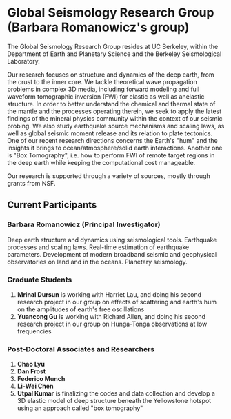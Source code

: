 # Global Seismology Research Group (Barbara Romanowicz's group)

The Global Seismology Research Group resides at UC Berkeley, within the Department of Earth and Planetary Science and the Berkeley Seismological Laboratory.

Our research focuses on structure and dynamics of the deep earth, from the crust to the inner core. We tackle theoretical wave propagation problems in complex 3D media, including forward modeling and full waveform tomographic inversion (FWI) for elastic as well as anelastic structure. In order to better understand the chemical and thermal state of the mantle and the processes operating therein, we seek to apply the latest findings of the mineral physics community within the context of our seismic probing. We also study earthquake source mechanisms and scaling laws, as well as global seismic moment release and its relation to plate tectonics. One of our recent research directions concerns the Earth's "hum" and the insights it brings to ocean/atmosphere/solid earth interactions. Another one is "Box Tomography", i.e. how to perform FWI of remote target regions in the deep earth while keeping the computational cost manageable.

Our research is supported through a variety of sources, mostly through grants from NSF.

## Current Participants
### Barbara Romanowicz (Principal Investigator)
Deep earth structure and dynamics using seismological tools. Earthquake processes and scaling laws. Real-time estimation of earthquake parameters. Development of modern broadband seismic and geophysical observatories on land and in the oceans. Planetary seismology.

### Graduate Students
1. __Mrinal Dursun__ is working with Harriet Lau, and doing his second research project in our group on effects of scattering and earth's hum on the amplitudes of earth's free oscillations 
1. __Yuancong Gu__ is working with Richard Allen, and doing his second research project in our group on Hunga-Tonga observations at low frequencies 

### Post-Doctoral Associates and Researchers
1. __Chao Lyu__
1. __Dan Frost__ 
1. __Federico Munch__ 
1. __Li-Wei Chen__ 
1. __Utpal Kumar__ is finalizing the codes and data collection and develop a 3D elastic model of deep structure beneath the Yellowstone hotspot using an approach called "box tomography"
